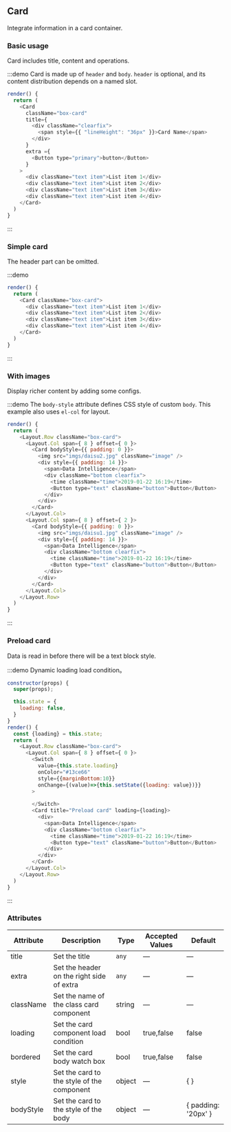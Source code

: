 ## Card
Integrate information in a card container.

### Basic usage

Card includes title, content and operations.

:::demo Card is made up of `header` and `body`. `header` is optional, and its content distribution depends on a named slot.
```js
render() {
  return (
    <Card
      className="box-card"
      title={
        <div className="clearfix">
          <span style={{ "lineHeight": "36px" }}>Card Name</span>
        </div>
      }
      extra ={
        <Button type="primary">button</Button>
      }
    >
      <div className="text item">List item 1</div>
      <div className="text item">List item 2</div>
      <div className="text item">List item 3</div>
      <div className="text item">List item 4</div>
    </Card>
  )
}
```
:::

### Simple card

The header part can be omitted.

:::demo
```js
render() {
  return (
    <Card className="box-card">
      <div className="text item">List item 1</div>
      <div className="text item">List item 2</div>
      <div className="text item">List item 3</div>
      <div className="text item">List item 4</div>
    </Card>
  )
}
```
:::

### With images

Display richer content by adding some configs.

:::demo The `body-style` attribute defines CSS style of custom `body`. This example also uses `el-col` for layout.
```js
render() {
  return (
    <Layout.Row className="box-card">
      <Layout.Col span={ 8 } offset={ 0 }>
        <Card bodyStyle={{ padding: 0 }}>
          <img src="imgs/daisu2.jpg" className="image" />
          <div style={{ padding: 14 }}>
            <span>Data Intelligence</span>
            <div className="bottom clearfix">
              <time className="time">2019-01-22 16:19</time>
              <Button type="text" className="button">Button</Button>
            </div>
          </div>
        </Card>
      </Layout.Col>
      <Layout.Col span={ 8 } offset={ 2 }>
        <Card bodyStyle={{ padding: 0 }}>
          <img src="imgs/daisu1.jpg" className="image" />
          <div style={{ padding: 14 }}>
            <span>Data Intelligence</span>
            <div className="bottom clearfix">
              <time className="time">2019-01-22 16:19</time>
              <Button type="text" className="button">Button</Button>
            </div>
          </div>
        </Card>
      </Layout.Col>
    </Layout.Row>
  )
}
```
:::

### Preload card

Data is read in before there will be a text block style.

:::demo Dynamic loading load condition。
```js
constructor(props) {
  super(props);

  this.state = {
    loading: false,
  }
}
render() {
  const {loading} = this.state;
  return (
    <Layout.Row className="box-card">
      <Layout.Col span={ 8 } offset={ 0 }>
        <Switch
          value={this.state.loading}
          onColor="#13ce66"
          style={{marginBottom:10}}
          onChange={(value)=>{this.setState({loading: value})}}
        >
        
        </Switch>
        <Card title="Preload card" loading={loading}>
          <div>
            <span>Data Intelligence</span>
            <div className="bottom clearfix">
              <time className="time">2019-01-22 16:19</time>
              <Button type="text" className="button">Button</Button>
            </div>
          </div>
        </Card>
      </Layout.Col>
    </Layout.Row>
  )
}
```
:::

### Attributes

| Attribute      | Description          | Type      | Accepted Values       | Default  |
|---------- |-------- |---------- |-------------  |-------- |
| title | Set the title  | `any`| — | — |
| extra | Set the header on the right side of extra   | `any`| — | — |
| className | Set the name of the class card component | string| — | — |
| loading | Set the card component load condition | bool| true,false | false |
| bordered | Set the card body watch box| bool|true,false | false |
| style | Set the card to the style of the component| object| — | { } |
| bodyStyle | Set the card to the style of the body| object| — | { padding: '20px' } |

